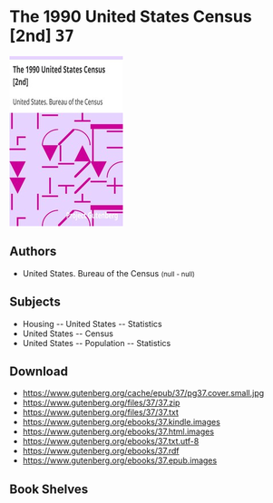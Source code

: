 # The 1990 United States Census [2nd] <kbd>37</kbd>

![](./cover.medium.jpg "")

## Authors


 - United States. Bureau of the Census <small>(null - null)</small>

## Subjects


 - Housing -- United States -- Statistics
 - United States -- Census
 - United States -- Population -- Statistics

## Download


 - https://www.gutenberg.org/cache/epub/37/pg37.cover.small.jpg
 - https://www.gutenberg.org/files/37/37.zip
 - https://www.gutenberg.org/files/37/37.txt
 - https://www.gutenberg.org/ebooks/37.kindle.images
 - https://www.gutenberg.org/ebooks/37.html.images
 - https://www.gutenberg.org/ebooks/37.txt.utf-8
 - https://www.gutenberg.org/ebooks/37.rdf
 - https://www.gutenberg.org/ebooks/37.epub.images

## Book Shelves


